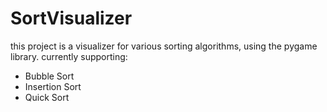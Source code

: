 # SortVisualizer
this project is a visualizer for various sorting algorithms, using the pygame library. 
currently supporting:
- Bubble Sort
- Insertion Sort
- Quick Sort
